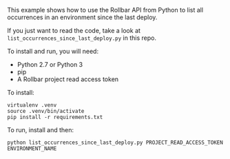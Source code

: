 This example shows how to use the Rollbar API from Python to list all occurrences in an environment since the last deploy.

If you just want to read the code, take a look at `list_occurrences_since_last_deploy.py` in this repo.

To install and run, you will need:

- Python 2.7 or Python 3
- pip
- A Rollbar project read access token

To install:

```
virtualenv .venv
source .venv/bin/activate
pip install -r requirements.txt
```

To run, install and then:

```
python list_occurrences_since_last_deploy.py PROJECT_READ_ACCESS_TOKEN ENVIRONMENT_NAME
```
